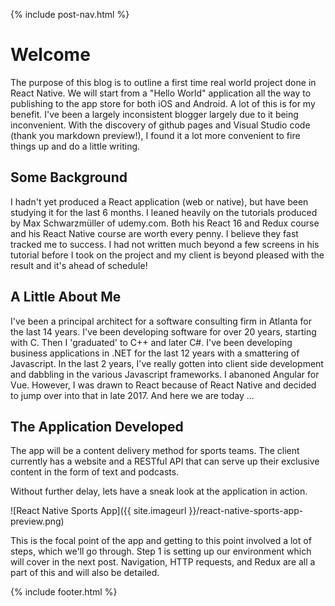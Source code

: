 {% include post-nav.html %}

# Welcome

The purpose of this blog is to outline a first time real world project done in React Native. We will start from a "Hello World" application all the way to publishing to the app store for both iOS and Android. A lot of this is for my benefit. I've been a largely inconsistent blogger largely due to it being inconvenient. With the discovery of github pages and Visual Studio code (thank you markdown preview!), I found it a lot more convenient to fire things up and do a little writing.

## Some Background

I hadn't yet produced a React application (web or native), but have been studying it for the last 6 months. I leaned heavily on the tutorials produced by Max Schwarzmüller of udemy.com. Both his React 16 and Redux course and his React Native course are worth every penny. I believe they fast tracked me to success. I had not written much beyond a few screens in his tutorial before I took on the project and my client is beyond pleased with the result and it's ahead of schedule!

## A Little About Me

I've been a principal architect for a software consulting firm in Atlanta for the last 14 years. I've been developing software for over 20 years, starting with C. Then I 'graduated' to C++ and later C#. I've been developing business applications in .NET for the last 12 years with a smattering of Javascript. In the last 2 years, I've really gotten into client side development and dabbling in the various Javascript frameworks. I abanoned Angular for Vue. However, I was drawn to React because of React Native and decided to jump over into that in late 2017. And here we are today ...

## The Application Developed

The app will be a content delivery method for sports teams. The client currently has a website and a RESTful API that can serve up their exclusive content in the form of text and podcasts.

Without further delay, lets have a sneak look at the application in action.

![React Native Sports App]({{ site.imageurl }}/react-native-sports-app-preview.png)

This is the focal point of the app and getting to this point involved a lot of steps, which we'll go through. Step 1 is setting up our environment which will cover in the next post. Navigation, HTTP requests, and Redux are all a part of this and will also be detailed.

{% include footer.html %}
